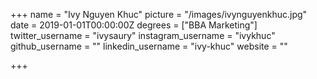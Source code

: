 +++
name = "Ivy Nguyen Khuc"
picture = "/images/ivynguyenkhuc.jpg"
date = 2019-01-01T00:00:00Z
degrees = ["BBA Marketing"]
twitter_username = "ivysaury"
instagram_username = "ivykhuc"
github_username = ""
linkedin_username = "ivy-khuc"
website = ""

+++

